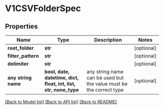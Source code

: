 # V1CSVFolderSpec


## Properties
Name | Type | Description | Notes
------------ | ------------- | ------------- | -------------
**root_folder** | **str** |  | [optional] 
**filter_pattern** | **str** |  | [optional] 
**delimiter** | **str** |  | [optional] 
**any string name** | **bool, date, datetime, dict, float, int, list, str, none_type** | any string name can be used but the value must be the correct type | [optional]

[[Back to Model list]](../README.md#documentation-for-models) [[Back to API list]](../README.md#documentation-for-api-endpoints) [[Back to README]](../README.md)


